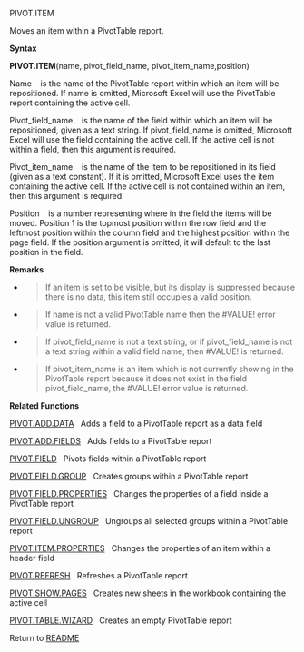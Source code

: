 PIVOT.ITEM

Moves an item within a PivotTable report.

**Syntax**

**PIVOT.ITEM**(name, pivot\_field\_name, pivot\_item\_name,position)

Name&nbsp;&nbsp;&nbsp;&nbsp;is the name of the PivotTable report within
which an item will be repositioned. If name is omitted, Microsoft Excel
will use the PivotTable report containing the active cell.

Pivot\_field\_name&nbsp;&nbsp;&nbsp;&nbsp;is the name of the field
within which an item will be repositioned, given as a text string. If
pivot\_field\_name is omitted, Microsoft Excel will use the field
containing the active cell. If the active cell is not within a field,
then this argument is required.

Pivot\_item\_name&nbsp;&nbsp;&nbsp;&nbsp;is the name of the item to be
repositioned in its field (given as a text constant). If it is omitted,
Microsoft Excel uses the item containing the active cell. If the active
cell is not contained within an item, then this argument is required.

Position&nbsp;&nbsp;&nbsp;&nbsp;is a number representing where in the
field the items will be moved. Position 1 is the topmost position within
the row field and the leftmost position within the column field and the
highest position within the page field. If the position argument is
omitted, it will default to the last position in the field.

**Remarks**

  - > If an item is set to be visible, but its display is suppressed
    > because there is no data, this item still occupies a valid
    > position.

  - > If name is not a valid PivotTable name then the \#VALUE\! error
    > value is returned.

  - > If pivot\_field\_name is not a text string, or if
    > pivot\_field\_name is not a text string within a valid field name,
    > then \#VALUE\! is returned.

  - > If pivot\_item\_name is an item which is not currently showing in
    > the PivotTable report because it does not exist in the field
    > pivot\_field\_name, the \#VALUE\! error value is returned.

**Related Functions**

[PIVOT.ADD.DATA](PIVOT.ADD.DATA.md)&nbsp;&nbsp;&nbsp;Adds a field to a PivotTable report as a
data field

[PIVOT.ADD.FIELDS](PIVOT.ADD.FIELDS.md)&nbsp;&nbsp;&nbsp;Adds fields to a PivotTable report

[PIVOT.FIELD](PIVOT.FIELD.md)&nbsp;&nbsp;&nbsp;Pivots fields within a PivotTable report

[PIVOT.FIELD.GROUP](PIVOT.FIELD.GROUP.md)&nbsp;&nbsp;&nbsp;Creates groups within a PivotTable
report

[PIVOT.FIELD.PROPERTIES](PIVOT.FIELD.PROPERTIES.md)&nbsp;&nbsp;&nbsp;Changes the properties of a
field inside a PivotTable report

[PIVOT.FIELD.UNGROUP](PIVOT.FIELD.UNGROUP.md)&nbsp;&nbsp;&nbsp;Ungroups all selected groups within
a PivotTable report

[PIVOT.ITEM.PROPERTIES](PIVOT.ITEM.PROPERTIES.md)&nbsp;&nbsp;&nbsp;Changes the properties of an item
within a header field

[PIVOT.REFRESH](PIVOT.REFRESH.md)&nbsp;&nbsp;&nbsp;Refreshes a PivotTable report

[PIVOT.SHOW.PAGES](PIVOT.SHOW.PAGES.md)&nbsp;&nbsp;&nbsp;Creates new sheets in the workbook
containing the active cell

[PIVOT.TABLE.WIZARD](PIVOT.TABLE.WIZARD.md)&nbsp;&nbsp;&nbsp;Creates an empty PivotTable report



Return to [README](README.md)

